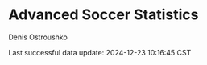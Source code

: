 # Advanced Soccer Statistics
Denis Ostroushko

<!-- gfm -->

Last successful data update: 2024-12-23 10:16:45 CST
